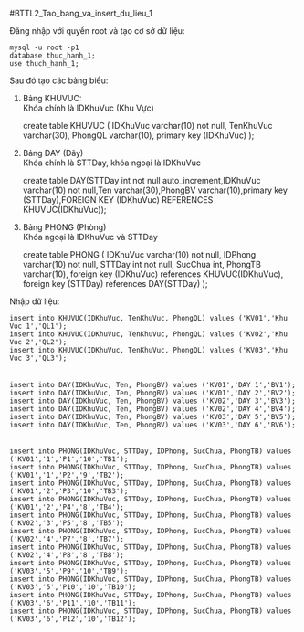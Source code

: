 ﻿#BTTL2_Tao_bang_va_insert_du_lieu_1

Đăng nhập với quyền root và tạo cơ sở dữ liệu:
	
	mysql -u root -p1
	database thuc_hanh_1;
	use thuch_hanh_1;

Sau đó tạo các bảng biểu: <br>
1. Bảng KHUVUC: <br>
Khóa chính là IDKhuVuc (Khu Vực)

	create table KHUVUC
	(
	IDKhuVuc varchar(10) not null,
	TenKhuVuc varchar(30),
	PhongQL varchar(10),
	primary key (IDKhuVuc)
	);
	
	
2. Bảng DAY (Dãy) <br>
Khóa chính là STTDay, khóa ngoại là IDKhuVuc

	create table DAY(STTDay int not null auto_increment,IDKhuVuc varchar(10) not null,Ten varchar(30),PhongBV 				varchar(10),primary key (STTDay),FOREIGN KEY (IDKhuVuc) REFERENCES KHUVUC(IDKhuVuc));

3. Bảng PHONG (Phòng)<br>
Khóa ngoại là IDKhuVuc và STTDay

	create table PHONG
	(
	IDKhuVuc varchar(10) not null,
	IDPhong varchar(10) not null,
	STTDay int not null,
	SucChua int,
	PhongTB varchar(10),
	foreign key (IDKhuVuc) references KHUVUC(IDKhuVuc),
	foreign key (STTDay) references DAY(STTDay)
	);

Nhập dữ liệu:

	insert into KHUVUC(IDKhuVuc, TenKhuVuc, PhongQL) values ('KV01','Khu Vuc 1','QL1');
	insert into KHUVUC(IDKhuVuc, TenKhuVuc, PhongQL) values ('KV02','Khu Vuc 2','QL2');
	insert into KHUVUC(IDKhuVuc, TenKhuVuc, PhongQL) values ('KV03','Khu Vuc 3','QL3');

######

	insert into DAY(IDKhuVuc, Ten, PhongBV) values ('KV01','DAY 1','BV1');
	insert into DAY(IDKhuVuc, Ten, PhongBV) values ('KV01','DAY 2','BV2');
	insert into DAY(IDKhuVuc, Ten, PhongBV) values ('KV02','DAY 3','BV3');
	insert into DAY(IDKhuVuc, Ten, PhongBV) values ('KV02','DAY 4','BV4');
	insert into DAY(IDKhuVuc, Ten, PhongBV) values ('KV03','DAY 5','BV5');
	insert into DAY(IDKhuVuc, Ten, PhongBV) values ('KV03','DAY 6','BV6');

######

	insert into PHONG(IDKhuVuc, STTDay, IDPhong, SucChua, PhongTB) values ('KV01','1','P1','10','TB1');
	insert into PHONG(IDKhuVuc, STTDay, IDPhong, SucChua, PhongTB) values ('KV01','1','P2','9','TB2');
	insert into PHONG(IDKhuVuc, STTDay, IDPhong, SucChua, PhongTB) values ('KV01','2','P3','10','TB3');
	insert into PHONG(IDKhuVuc, STTDay, IDPhong, SucChua, PhongTB) values ('KV01','2','P4','8','TB4');
	insert into PHONG(IDKhuVuc, STTDay, IDPhong, SucChua, PhongTB) values ('KV02','3','P5','8','TB5');
	insert into PHONG(IDKhuVuc, STTDay, IDPhong, SucChua, PhongTB) values ('KV02','4','P7','8','TB7');
	insert into PHONG(IDKhuVuc, STTDay, IDPhong, SucChua, PhongTB) values ('KV02','4','P8','8','TB8');
	insert into PHONG(IDKhuVuc, STTDay, IDPhong, SucChua, PhongTB) values ('KV03','5','P9','10','TB9');
	insert into PHONG(IDKhuVuc, STTDay, IDPhong, SucChua, PhongTB) values ('KV03','5','P10','10','TB10');
	insert into PHONG(IDKhuVuc, STTDay, IDPhong, SucChua, PhongTB) values ('KV03','6','P11','10','TB11');
	insert into PHONG(IDKhuVuc, STTDay, IDPhong, SucChua, PhongTB) values ('KV03','6','P12','10','TB12');
